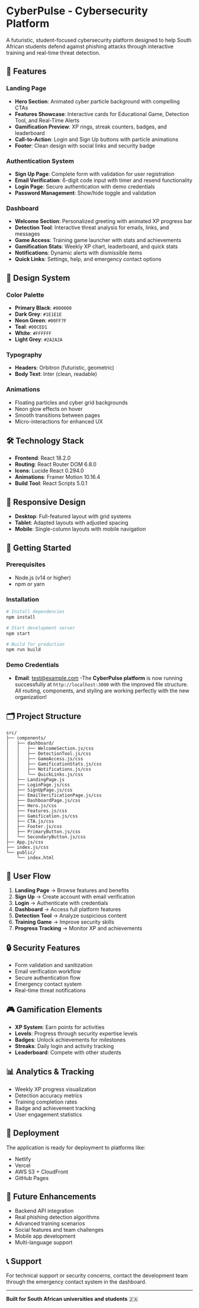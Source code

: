 # CyberPulse - Cybersecurity Platform

A futuristic, student-focused cybersecurity platform designed to help South African students defend against phishing attacks through interactive training and real-time threat detection.

## 🚀 Features

### Landing Page
- **Hero Section**: Animated cyber particle background with compelling CTAs
- **Features Showcase**: Interactive cards for Educational Game, Detection Tool, and Real-Time Alerts
- **Gamification Preview**: XP rings, streak counters, badges, and leaderboard
- **Call-to-Action**: Login and Sign Up buttons with particle animations
- **Footer**: Clean design with social links and security badge

### Authentication System
- **Sign Up Page**: Complete form with validation for user registration
- **Email Verification**: 6-digit code input with timer and resend functionality
- **Login Page**: Secure authentication with demo credentials
- **Password Management**: Show/hide toggle and validation

### Dashboard
- **Welcome Section**: Personalized greeting with animated XP progress bar
- **Detection Tool**: Interactive threat analysis for emails, links, and messages
- **Game Access**: Training game launcher with stats and achievements
- **Gamification Stats**: Weekly XP chart, leaderboard, and quick stats
- **Notifications**: Dynamic alerts with dismissible items
- **Quick Links**: Settings, help, and emergency contact options

## 🎨 Design System

### Color Palette
- **Primary Black**: `#000000`
- **Dark Grey**: `#1E1E1E`
- **Neon Green**: `#00FF7F`
- **Teal**: `#00CED1`
- **White**: `#FFFFFF`
- **Light Grey**: `#2A2A2A`

### Typography
- **Headers**: Orbitron (futuristic, geometric)
- **Body Text**: Inter (clean, readable)

### Animations
- Floating particles and cyber grid backgrounds
- Neon glow effects on hover
- Smooth transitions between pages
- Micro-interactions for enhanced UX

## 🛠 Technology Stack

- **Frontend**: React 18.2.0
- **Routing**: React Router DOM 6.8.0
- **Icons**: Lucide React 0.294.0
- **Animations**: Framer Motion 10.16.4
- **Build Tool**: React Scripts 5.0.1

## 📱 Responsive Design

- **Desktop**: Full-featured layout with grid systems
- **Tablet**: Adapted layouts with adjusted spacing
- **Mobile**: Single-column layouts with mobile navigation

## 🔧 Getting Started

### Prerequisites
- Node.js (v14 or higher)
- npm or yarn

### Installation
```bash
# Install dependencies
npm install

# Start development server
npm start

# Build for production
npm run build
```

### Demo Credentials
- **Email**: test@example.com
-The **CyberPulse platform** is now running successfully at `http://localhost:3000` with the improved file structure. All routing, components, and styling are working perfectly with the new organization!

## 🗂 Project Structure

```
src/
├── components/
│   ├── dashboard/
│   │   ├── WelcomeSection.js/css
│   │   ├── DetectionTool.js/css
│   │   ├── GameAccess.js/css
│   │   ├── GamificationStats.js/css
│   │   ├── Notifications.js/css
│   │   └── QuickLinks.js/css
│   ├── LandingPage.js
│   ├── LoginPage.js/css
│   ├── SignUpPage.js/css
│   ├── EmailVerificationPage.js/css
│   ├── DashboardPage.js/css
│   ├── Hero.js/css
│   ├── Features.js/css
│   ├── Gamification.js/css
│   ├── CTA.js/css
│   ├── Footer.js/css
│   ├── PrimaryButton.js/css
│   └── SecondaryButton.js/css
├── App.js/css
├── index.js/css
└── public/
    └── index.html
```

## 🎯 User Flow

1. **Landing Page** → Browse features and benefits
2. **Sign Up** → Create account with email verification
3. **Login** → Authenticate with credentials
4. **Dashboard** → Access full platform features
5. **Detection Tool** → Analyze suspicious content
6. **Training Game** → Improve security skills
7. **Progress Tracking** → Monitor XP and achievements

## 🔒 Security Features

- Form validation and sanitization
- Email verification workflow
- Secure authentication flow
- Emergency contact system
- Real-time threat notifications

## 🎮 Gamification Elements

- **XP System**: Earn points for activities
- **Levels**: Progress through security expertise levels
- **Badges**: Unlock achievements for milestones
- **Streaks**: Daily login and activity tracking
- **Leaderboard**: Compete with other students

## 📊 Analytics & Tracking

- Weekly XP progress visualization
- Detection accuracy metrics
- Training completion rates
- Badge and achievement tracking
- User engagement statistics

## 🚀 Deployment

The application is ready for deployment to platforms like:
- Netlify
- Vercel
- AWS S3 + CloudFront
- GitHub Pages

## 🔮 Future Enhancements

- Backend API integration
- Real phishing detection algorithms
- Advanced training scenarios
- Social features and team challenges
- Mobile app development
- Multi-language support

## 📞 Support

For technical support or security concerns, contact the development team through the emergency contact system in the dashboard.

---

**Built for South African universities and students** 🇿🇦
